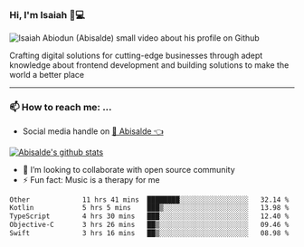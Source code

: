 ### Hi, I'm Isaiah 🌻💻

<img src="https://res.cloudinary.com/abisalde/image/upload/c_scale,h_311,w_816/v1616039512/Abisalde_github.gif" alt="Isaiah Abiodun (Abisalde) small video about his profile on Github">

Crafting digital solutions for cutting-edge businesses through adept knowledge about frontend development and building solutions to make the world a better place
<hr>

### 📫 How to reach me: ...
- Social media handle on <a href="https://twitter.com/abisalde">🔔  Abisalde   👈</a>


[![Abisalde's github stats](https://github-readme-stats.vercel.app/api?username=abisalde)](https://github.com/abisalde/github-readme-stats)

- 👯 I’m looking to collaborate with open source community
- ⚡ Fun fact: Music is a therapy for me


<!--
**abisalde/Abisalde** is a ✨ _special_ ✨ repository because its `README.md` (this file) appears on your GitHub profile.

Here are some ideas to get you started:


- 👯 I’m looking to collaborate with open source community
- 🤔 I’m looking for help with ...
- 💬 Ask me about ...
- 📫 How to reach me: ...
- 😄 Pronouns: ...
- ⚡ Fun fact: ...
-->

<!--START_SECTION:waka-->

```txt
Other             11 hrs 41 mins  ████████░░░░░░░░░░░░░░░░░   32.14 %
Kotlin            5 hrs 5 mins    ███▒░░░░░░░░░░░░░░░░░░░░░   13.98 %
TypeScript        4 hrs 30 mins   ███░░░░░░░░░░░░░░░░░░░░░░   12.40 %
Objective-C       3 hrs 26 mins   ██▒░░░░░░░░░░░░░░░░░░░░░░   09.46 %
Swift             3 hrs 16 mins   ██▒░░░░░░░░░░░░░░░░░░░░░░   08.98 %
```

<!--END_SECTION:waka-->

